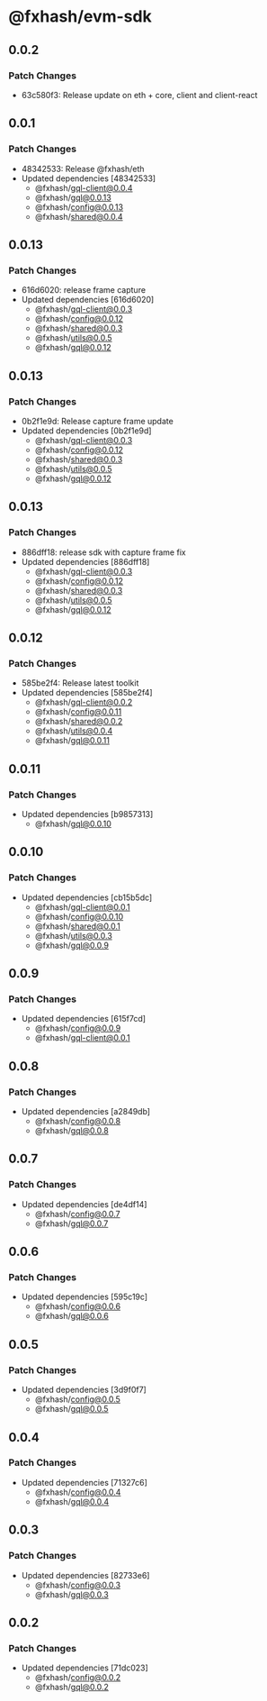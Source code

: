 # @fxhash/evm-sdk

## 0.0.2

### Patch Changes

- 63c580f3: Release update on eth + core, client and client-react

## 0.0.1

### Patch Changes

- 48342533: Release @fxhash/eth
- Updated dependencies [48342533]
  - @fxhash/gql-client@0.0.4
  - @fxhash/gql@0.0.13
  - @fxhash/config@0.0.13
  - @fxhash/shared@0.0.4

## 0.0.13

### Patch Changes

- 616d6020: release frame capture
- Updated dependencies [616d6020]
  - @fxhash/gql-client@0.0.3
  - @fxhash/config@0.0.12
  - @fxhash/shared@0.0.3
  - @fxhash/utils@0.0.5
  - @fxhash/gql@0.0.12

## 0.0.13

### Patch Changes

- 0b2f1e9d: Release capture frame update
- Updated dependencies [0b2f1e9d]
  - @fxhash/gql-client@0.0.3
  - @fxhash/config@0.0.12
  - @fxhash/shared@0.0.3
  - @fxhash/utils@0.0.5
  - @fxhash/gql@0.0.12

## 0.0.13

### Patch Changes

- 886dff18: release sdk with capture frame fix
- Updated dependencies [886dff18]
  - @fxhash/gql-client@0.0.3
  - @fxhash/config@0.0.12
  - @fxhash/shared@0.0.3
  - @fxhash/utils@0.0.5
  - @fxhash/gql@0.0.12

## 0.0.12

### Patch Changes

- 585be2f4: Release latest toolkit
- Updated dependencies [585be2f4]
  - @fxhash/gql-client@0.0.2
  - @fxhash/config@0.0.11
  - @fxhash/shared@0.0.2
  - @fxhash/utils@0.0.4
  - @fxhash/gql@0.0.11

## 0.0.11

### Patch Changes

- Updated dependencies [b9857313]
  - @fxhash/gql@0.0.10

## 0.0.10

### Patch Changes

- Updated dependencies [cb15b5dc]
  - @fxhash/gql-client@0.0.1
  - @fxhash/config@0.0.10
  - @fxhash/shared@0.0.1
  - @fxhash/utils@0.0.3
  - @fxhash/gql@0.0.9

## 0.0.9

### Patch Changes

- Updated dependencies [615f7cd]
  - @fxhash/config@0.0.9
  - @fxhash/gql-client@0.0.1

## 0.0.8

### Patch Changes

- Updated dependencies [a2849db]
  - @fxhash/config@0.0.8
  - @fxhash/gql@0.0.8

## 0.0.7

### Patch Changes

- Updated dependencies [de4df14]
  - @fxhash/config@0.0.7
  - @fxhash/gql@0.0.7

## 0.0.6

### Patch Changes

- Updated dependencies [595c19c]
  - @fxhash/config@0.0.6
  - @fxhash/gql@0.0.6

## 0.0.5

### Patch Changes

- Updated dependencies [3d9f0f7]
  - @fxhash/config@0.0.5
  - @fxhash/gql@0.0.5

## 0.0.4

### Patch Changes

- Updated dependencies [71327c6]
  - @fxhash/config@0.0.4
  - @fxhash/gql@0.0.4

## 0.0.3

### Patch Changes

- Updated dependencies [82733e6]
  - @fxhash/config@0.0.3
  - @fxhash/gql@0.0.3

## 0.0.2

### Patch Changes

- Updated dependencies [71dc023]
  - @fxhash/config@0.0.2
  - @fxhash/gql@0.0.2
